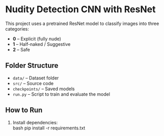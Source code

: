 # Nudity Detection CNN with ResNet

This project uses a pretrained ResNet model to classify images into three categories:

- **0** – Explicit (fully nude)  
- **1** – Half-naked / Suggestive  
- **2** – Safe  

## Folder Structure

- `data/` – Dataset folder  
- `src/` – Source code  
- `checkpoints/` – Saved models  
- `run.py` – Script to train and evaluate the model  

## How to Run

1. Install dependencies:  
   bash
   pip install -r requirements.txt
